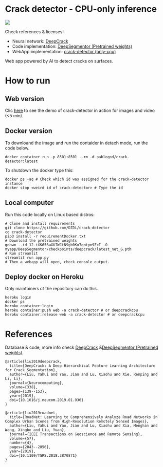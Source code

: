 # Crack detector - CPU-only inference

![](docs/img/banner.png)

Check references & licenses!

- Neural network: [DeepCrack](https://github.com/yhlleo/DeepCrack)
- Code implementation: [DeepSegmentor (Pretrained weights)](https://github.com/yhlleo/DeepSegmentor)
- WebApp implementation: [crack-detector (only-cpu)](https://github.com/DZDL/crack-detector)

Web app powered by AI to detect cracks on surfaces.

# How to run 

## Web version

Clic [here](https://crack-detector.herokuapp.com/) to see the demo of crack-detector in action for images and video (<5 min).

## Docker version

To downloand the image and run the contaider in detach mode, run the code below.

```
docker container run -p 8501:8501 --rm -d pablogod/crack-detector:latest
```
To shutdown the docker type this:

```
docker ps -aq # Check which id was assigned for the crack-detector instance
docker stop <weird id of crack-detector> # Type the id
```

## Local computer

Run this code locally on Linux based distros:
```
# Clone and install requirements
git clone https://github.com/DZDL/crack-detector
cd crack-detector
pip3 install -r requirementDocker.txt
# Download the pretrained weights
gdown --id 12-iXK656aGUIWCtN9gb0Ko7qotyn9ZcI -O myapp/DeepSegmentor/checkpoints/deepcrack/latest_net_G.pth
# Run streamlit
streamlit run app.py
# Then a webapp will open, check console output.
```

## Deploy docker on Heroku

Only maintainers of the repository can do this.
```
heroku login
docker ps
heroku container:login
heroku container:push web -a crack-detector # or deepcrackcpu 
heroku container:release web -a crack-detector # or deepcrackcpu
```

<!-- - Automatic deploy comming (working)

https://www.r-bloggers.com/2020/12/creating-a-streamlit-web-app-building-with-docker-github-actions-and-hosting-on-heroku/ -->


# References

Database & code, more info check [DeepCrack](https://github.com/yhlleo/DeepCrack) &[DeepSegmentor (Pretrained weights)](https://github.com/yhlleo/DeepSegmentor).

```
@article{liu2019deepcrack,
  title={DeepCrack: A Deep Hierarchical Feature Learning Architecture for Crack Segmentation},
  author={Liu, Yahui and Yao, Jian and Lu, Xiaohu and Xie, Renping and Li, Li},
  journal={Neurocomputing},
  volume={338},
  pages={139--153},
  year={2019},
  doi={10.1016/j.neucom.2019.01.036}
}

@article{liu2019roadnet,
  title={RoadNet: Learning to Comprehensively Analyze Road Networks in Complex Urban Scenes from High-Resolution Remotely Sensed Images},
  author={Liu, Yahui and Yao, Jian and Lu, Xiaohu and Xia, Menghan and Wang, Xingbo and Liu, Yuan},
  journal={IEEE Transactions on Geoscience and Remote Sensing},
  volume={57},
  number={4},
  pages={2043--2056},
  year={2019},
  doi={10.1109/TGRS.2018.2870871}
}
```
